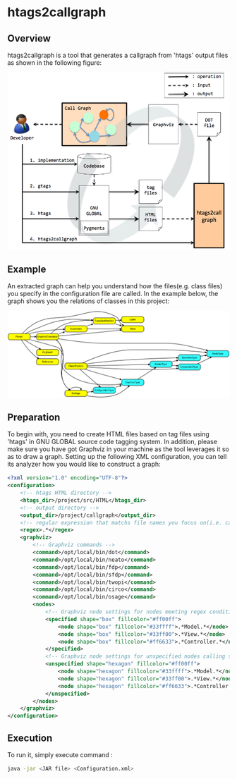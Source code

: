 # htags2callgraph

## Overview  
htags2callgraph is a tool that generates a callgraph from 'htags' output files as shown in the following figure:

![Big Picture](https://github.com/hiroki-sawano/htags2callgraph/blob/master/images/big_picture.png)

## Example  
An extracted graph can help you understand how the files(e.g. class files) you specify in the configuration file are called. In the example below, the graph shows you the relations of classes in this project:  

![Call graph example](https://github.com/hiroki-sawano/htags2callgraph/blob/master/images/callgraph.gif)

## Preparation  
To begin with, you need to create HTML files based on tag files using 'htags' in GNU GLOBAL source code tagging system. In addition, please make sure you have got Graphviz in your machine as the tool leverages it so as to draw a graph. Setting up the following XML configuration, you can tell its analyzer how you would like to construct a graph:  
````xml
<?xml version="1.0" encoding="UTF-8"?>
<configuration>
    <!-- htags HTML directory -->
    <htags_dir>/project/src/HTML</htags_dir>
    <!-- output directory -->
    <output_dir>/project/callgraph</output_dir>
    <!-- regular expression that matchs file names you focus on(i.e. callees) -->
    <regex>.*</regex>
    <graphviz>
        <!-- Graphviz commands -->
        <command>/opt/local/bin/dot</command>
        <command>/opt/local/bin/neato</command>
        <command>/opt/local/bin/fdp</command>
        <command>/opt/local/bin/sfdp</command>
        <command>/opt/local/bin/twopi</command>
        <command>/opt/local/bin/circo</command>
        <command>/opt/local/bin/osage</command>
        <nodes>
            <!-- Graphviz node settings for nodes meeting regex condition -->
            <specified shape="box" fillcolor="#ff00ff">                     <!-- default setting -->
                <node shape="box" fillcolor="#33ffff">.*Model.*</node>      <!-- setting for specific nodes -->
                <node shape="box" fillcolor="#33ff00">.*View.*</node>
                <node shape="box" fillcolor="#ff6633">.*Controller.*</node>
            </specified>
            <!-- Graphviz node settings for unspecified nodes calling specified ones -->
            <unspecified shape="hexagon" fillcolor="#ff00ff">
                <node shape="hexagon" fillcolor="#33ffff">.*Model.*</node>
                <node shape="hexagon" fillcolor="#33ff00">.*View.*</node>
                <node shape="hexagon" fillcolor="#ff6633">.*Controller.*</node>
            </unspecified>
        </nodes>
    </graphviz>
</configuration>
````
## Execution  
To run it, simply execute command :  
````sh
java -jar <JAR file> <Configuration.xml>
````
